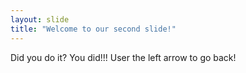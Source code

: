 ```yaml
---
layout: slide
title: "Welcome to our second slide!"
---
```

Did you do it? You did!!!
User the left arrow to go back! 
